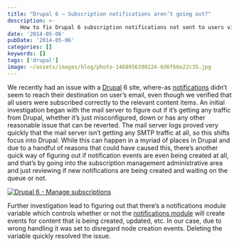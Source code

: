 ```yaml
---
title: "Drupal 6 – Subscription notifications aren’t going out?"
description: >-
    How to fix Drupal 6 subscription notifications not sent to users via email
date: '2014-05-06'
pubDate: '2014-05-06'
categories: []
keywords: []
tags: ['drupal']
image: ~/assets/images/blog/photo-1468956398224-6d6f66e22c35.jpg
---
```


We recently had an issue with a [Drupal](https://drupal.org/) 6 site, where-as [notifications](https://drupal.org/project/notifications) didn’t seem to reach their destination on user’s email, even though we verified that all users were subscribed correctly to the relevant content items. An initial investigation began with the mail server to figure out if it’s getting any traffic from Drupal, whether it’s just misconfigured, down or has any other reasonable issue that can be reverted. The mail server logs proved very quickly that the mail server isn’t getting any SMTP traffic at all, so this shifts focus into Drupal. While this can happen in a myriad of places in Drupal and due to a handful of reasons that could have caused this, there’s another quick way of figuring out if notification events are even being created at all, and that’s by going into the subscription management administrative area and just reviewing if new notifications are being created and waiting on the queue or not.

[![Drupal 6 - Manage subscriptions](https://web.archive.org/web/20140625181547im_/http://enginx.com/wp-content/uploads/2014/05/Drupal-6-Manage-subscriptions-300x77.png)](http://enginx.com/wp-content/uploads/2014/05/Drupal-6-Manage-subscriptions.png)

Further investigation lead to figuring out that there’s a notifications module variable which controls whether or not the [notifications module](https://drupal.org/project/notifications) will create events for content that is being created, updated, etc. In our case, due to wrong handling it was set to disregard node creation events. Deleting the variable quickly resolved the issue.